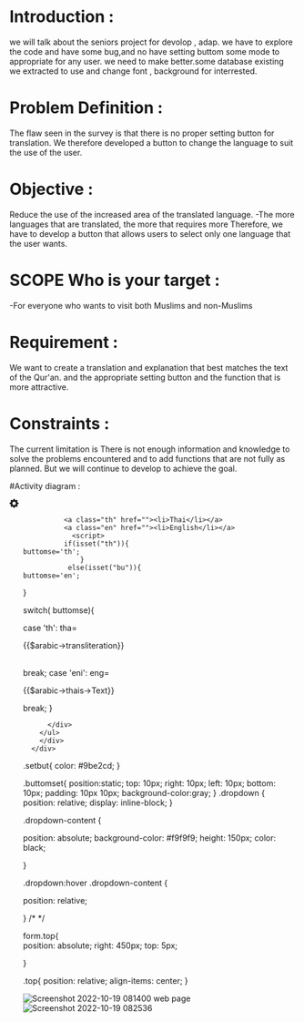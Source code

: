 # Introduction : 

we will talk about the seniors project for devolop , adap. we have to explore the code and have some bug,and no have setting buttom some mode to appropriate for any user. we need to make better.some database existing we extracted to use and change font , background for interrested. 

# Problem Definition : 
The flaw seen in the survey is that there is no proper setting button for translation. We therefore developed a button to change the language to suit the use of the user. 
# Objective : 
Reduce the use of the increased area of the translated language. 
-The more languages that are translated, the more that requires more Therefore, we have to develop a button that allows users to select only one language that the user wants. 
# SCOPE Who is your target : 
-For everyone who wants to visit both Muslims and non-Muslims 

# Requirement : 
We want to create a translation and explanation that best matches the text of the Qur'an. and the appropriate setting button and the function that is more attractive.


# Constraints : 
The current limitation is There is not enough information and knowledge to solve the problems encountered and to add functions that are not fully as planned. But we will continue to develop to achieve the goal.

#Activity diagram : 





  <div class="setbut"> 
    <div class="dropdown">
        <span><a class="setbut-1" href=""><svg xmlns="http://www.w3.org/2000/svg" width="16" height="16" fill="currentColor" class="bi bi-gear-fill" viewBox="0 0 16 16">
          <path d="M9.405 1.05c-.413-1.4-2.397-1.4-2.81 0l-.1.34a1.464 1.464 0 0 1-2.105.872l-.31-.17c-1.283-.698-2.686.705-1.987 1.987l.169.311c.446.82.023 1.841-.872 2.105l-.34.1c-1.4.413-1.4 2.397 0 2.81l.34.1a1.464 1.464 0 0 1 .872 2.105l-.17.31c-.698 1.283.705 2.686 1.987 1.987l.311-.169a1.464 1.464 0 0 1 2.105.872l.1.34c.413 1.4 2.397 1.4 2.81 0l.1-.34a1.464 1.464 0 0 1 2.105-.872l.31.17c1.283.698 2.686-.705 1.987-1.987l-.169-.311a1.464 1.464 0 0 1 .872-2.105l.34-.1c1.4-.413 1.4-2.397 0-2.81l-.34-.1a1.464 1.464 0 0 1-.872-2.105l.17-.31c.698-1.283-.705-2.686-1.987-1.987l-.311.169a1.464 1.464 0 0 1-2.105-.872l-.1-.34zM8 10.93a2.929 2.929 0 1 1 0-5.86 2.929 2.929 0 0 1 0 5.858z"/>
             </svg></a> </span>
        <div class="dropdown-content">
        <ul> 
          <div class="but">  
          
              <a class="th" href=""><li>Thai</li></a>
              <a class="en" href=""><li>English</li></a> 
                <script>
              if(isset("th")){
    buttomse='th';
                  }
               else(isset("bu")){ 
    buttomse='en';
  } 

  switch( buttomse){

  case 'th':
    tha=<p class="t">{{$arabic->transliteration}}</p>      
    break; 
  case 'eni':
    eng=<p class="t">{{$arabic->thais->Text}}</p>
    break; 
  }
            </script>
             
          </div>
        </ul>
        </div>
      </div>
</div>
 
 
 
 
 .setbut{
  color: #9be2cd;
}

 .buttomset{
  position:static;
  top: 10px;
  right: 10px; 
  left: 10px;
  bottom: 10px; 
  padding: 10px 10px; 
  background-color:gray;
}
.dropdown {
position: relative;
display: inline-block;
}

.dropdown-content {

position: absolute;
background-color: #f9f9f9; 
height: 150px; 
color: black; 

}

.dropdown:hover .dropdown-content {

position: relative;


}
/* */


form.top{  
  position: absolute;
  right: 450px; 
  top: 5px;
 
}

.top{ 
  position: relative;
  align-items: center;
}


![Screenshot 2022-10-19 081400 web page](https://user-images.githubusercontent.com/96861429/196583835-8c01c29b-4d2d-47c9-9440-a8d95e7bb302.png)
![Screenshot 2022-10-19 082536](https://user-images.githubusercontent.com/96861429/196583846-a8bd4d30-f835-4d52-be89-a251cdffc10a.png)









